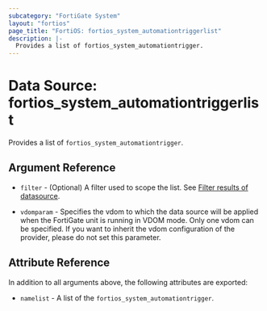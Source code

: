 ```yaml
---
subcategory: "FortiGate System"
layout: "fortios"
page_title: "FortiOS: fortios_system_automationtriggerlist"
description: |-
  Provides a list of fortios_system_automationtrigger.
---
```


# Data Source: fortios_system_automationtriggerlist
Provides a list of `fortios_system_automationtrigger`.

## Argument Reference

* `filter` - (Optional) A filter used to scope the list. See [Filter results of datasource](https://registry.terraform.io/providers/poroping/fortios/latest/docs/guides/fgt_filter).

* `vdomparam` - Specifies the vdom to which the data source will be applied when the FortiGate unit is running in VDOM mode. Only one vdom can be specified. If you want to inherit the vdom configuration of the provider, please do not set this parameter.

## Attribute Reference

In addition to all arguments above, the following attributes are exported:

* `namelist` -  A list of the `fortios_system_automationtrigger`.
